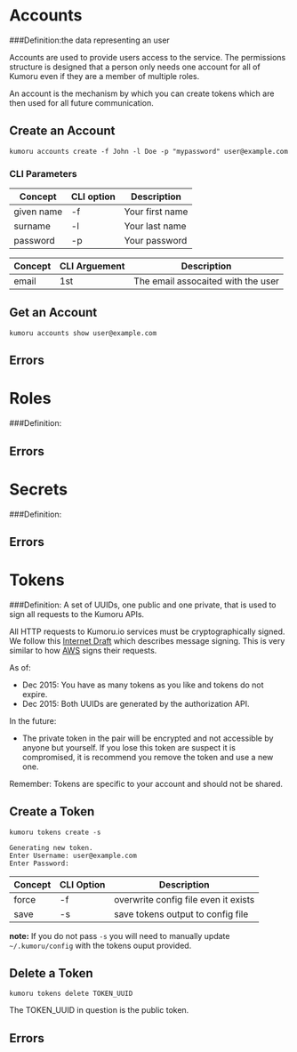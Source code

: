 # Accounts

###Definition:the data representing an user

Accounts are used to provide users access to the service.  The permissions structure is designed that a person only needs one account for all of Kumoru even if they are a member of multiple roles.

An account is the mechanism by which you can create tokens which are then used for all future communication.

## Create an Account

```shell
kumoru accounts create -f John -l Doe -p "mypassword" user@example.com
```

### CLI Parameters
Concept | CLI option | Description
------- | ---------- | -----------
given name | -f | Your first name
surname | -l | Your last name
password | -p | Your password

Concept | CLI Arguement | Description
------- | ------------- | -----------
email | 1st | The email assocaited with the user

## Get an Account

```shell
kumoru accounts show user@example.com
```

## Errors

# Roles

###Definition:

## Errors

# Secrets

###Definition:

## Errors

# Tokens

###Definition: A set of UUIDs, one public and one private, that is used to sign all requests to the Kumoru APIs.

All HTTP requests to Kumoru.io services must be cryptographically signed. We follow this [Internet Draft](http://tools.ietf.org/html/draft-cavage-http-signatures-05) which describes message signing. This is very similar to how [AWS](http://docs.aws.amazon.com/general/latest/gr/sigv4_signing.html) signs their requests.

As of:

- Dec 2015: You have as many tokens as you like and tokens do not expire.
- Dec 2015: Both UUIDs are generated by the authorization API.

In the future:

- The private token in the pair will be encrypted and not accessible by anyone but yourself. If you lose this token are suspect it is compromised, it is recommend you remove the token and use a new one.

<aside class="warning">Remember: Tokens are specific to your account and should not be shared.</aside>

## Create a Token

```shell
kumoru tokens create -s

Generating new token.
Enter Username: user@example.com
Enter Password:
```

Concept | CLI Option | Description
------- | ---------- | -----------
force | -f | overwrite config file even it exists
save | -s | save tokens output to config file

**note:** If you do not pass `-s` you will need to manually update `~/.kumoru/config` with the tokens ouput provided.

## Delete a Token

```shell
kumoru tokens delete TOKEN_UUID
```

The TOKEN_UUID in question is the public token.

## Errors
